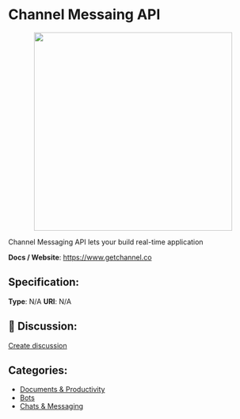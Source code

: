 # Channel Messaing API
<p align="center">
    <img width="400" src="https://raw.githubusercontent.com/apis-list/apis-list/main/apis/channel-messaing-api/logo_256x256.png" />
</p>

Channel Messaging API lets your build real-time application

**Docs / Website**: https://www.getchannel.co

## Specification:
**Type**:  N/A 
**URI**:  N/A 

## 💬 Discussion:
[Create discussion](https://github.com/apis-list/apis-list/discussions/new)

## Categories:
- [Documents & Productivity](https://github.com/apis-list/apis-list#documents-and-productivity)
- [Bots](https://github.com/apis-list/apis-list#bots)
- [Chats & Messaging](https://github.com/apis-list/apis-list#chats-and-messaging)




